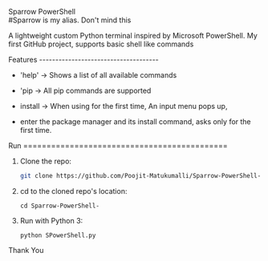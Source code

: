Sparrow PowerShell  
#Sparrow is my alias. Don't mind this

A lightweight custom Python terminal inspired by Microsoft PowerShell.
My first GitHub project, supports basic shell like commands

Features -------------------------------------

- 'help' -> Shows a list of all available commands
- 'pip <cmd> -> All pip commands are supported
  
- install <pkg> -> When using for the first time, An input menu pops up,
- enter the package manager and its install command, asks only for the first time. 


Run ============================================

1. Clone the repo:
   ```bash
   git clone https://github.com/Poojit-Matukumalli/Sparrow-PowerShell-.git
2. cd to the cloned repo's location:
   ```Terminal
   cd Sparrow-PowerShell-
3. Run with Python 3:
   ```Terminal
   python SPowerShell.py

Thank You
